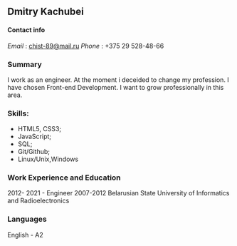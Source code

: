 ## Dmitry Kachubei

#### **Contact info**
*Email* : chist-89@mail.ru
*Phone* : +375 29 528-48-66

### Summary
I work as an engineer. At the moment i deceided to change my profession. I have chosen Front-end Development. 
I want to grow professionally in this area.

### Skills:
- HTML5, CSS3;
- JavaScript;
- SQL;
- Git/Github;
- Linux/Unix,Windows

### Work Experience and Education
2012- 2021 - Engineer
2007-2012 Belarusian State University of Informatics and Radioelectronics

### Languages
English - A2
